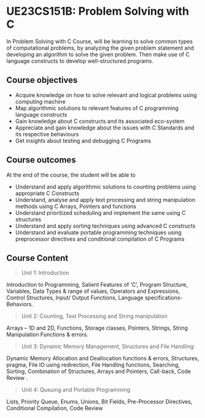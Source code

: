 # UE23CS151B: Problem Solving with C

In Problem Solving with C Course, will be learning to solve common types of computational problems, by analyzing the given problem statement and developing an algorithm to solve the given problem. Then make use of C language constructs to develop well-structured programs.

## Course objectives

- Acquire knowledge on how to solve relevant and logical problems using computing machine
- Map algorithmic solutions to relevant features of C programming language constructs
- Gain knowledge about C constructs and its associated eco-system
- Appreciate and gain knowledge about the issues with C Standards and its respective behaviours
- Get insights about testing and debugging C Programs

## Course outcomes

At the end of the course, the student will be able to

- Understand and apply algorithmic solutions to counting problems using appropriate C Constructs
- Understand, analyse and apply text processing and string manipulation methods using C Arrays, Pointers and functions
- Understand prioritized scheduling and implement the same using C structures
- Understand and apply sorting techniques using advanced C constructs
- Understand and evaluate portable programming techniques using preprocessor directives and conditional
compilation of C Programs

## Course Content

> Unit 1: Introduction

Introduction to Programming, Salient Features of ‘C’, Program Structure, Variables, Data Types & range of values, Operators and Expressions, Control Structures, Input/ Output Functions, Language specifications-Behaviors.

> Unit 2: Counting, Text Processing and String manipulation

Arrays – 1D and 2D, Functions, Storage classes, Pointers, Strings, String Manipulation Functions & errors.

> Unit 3: Dynamic Memory Management, Structures and File Handling:

Dynamic Memory Allocation and Deallocation functions & errors, Structures, pragma, File IO using redirection, File Handling functions, Searching, Sorting, Combination of Structures, Arrays and Pointers, Call-back, Code Review .

> Unit 4: Queuing and Portable Programming

Lists, Priority Queue, Enums, Unions, Bit Fields, Pre-Processor Directives, Conditional Compilation, Code Review
